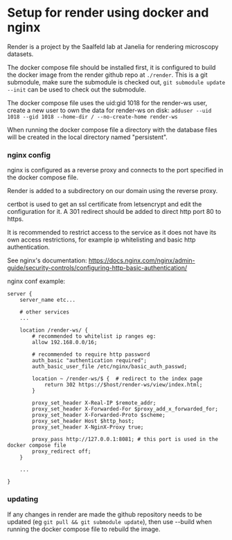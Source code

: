 # Setup for render using docker and nginx
Render is a project by the Saalfeld lab at Janelia for rendering microscopy datasets.

The docker compose file should be installed first, it is configured to build the docker image from the render github repo at `./render`.
This is a git submodule, make sure the submodule is checked out, `git submodule update --init` can be used to check out the submodule.

The docker compose file uses the uid:gid 1018 for the render-ws user, create a new user to own the data for render-ws on disk: `adduser --uid 1018 --gid 1018 --home-dir / --no-create-home render-ws`

When running the docker compose file a directory with the database files will be created in the local directory named "persistent".

### nginx config
nginx is configured as a reverse proxy and connects to the port specified in the docker compose file.

Render is added to a subdirectory on our domain using the reverse proxy.

certbot is used to get an ssl certificate from letsencrypt and edit the configuration for it.
A 301 redirect should be added to direct http port 80 to https.

It is recommended to restrict access to the service as it does not have its own access restrictions, for example ip whitelisting and basic http authentication.

See nginx's documentation: https://docs.nginx.com/nginx/admin-guide/security-controls/configuring-http-basic-authentication/

nginx conf example:
```nginx
server {
    server_name etc...

    # other services
    ...

    location /render-ws/ {
        # recommended to whitelist ip ranges eg:
        allow 192.168.0.0/16;

        # recommended to require http password
        auth_basic "authentication required";
        auth_basic_user_file /etc/nginx/basic_auth_passwd;
        
        location ~ /render-ws/$ {  # redirect to the index page
            return 302 https://$host/render-ws/view/index.html;
        }
        
        proxy_set_header X-Real-IP $remote_addr;
        proxy_set_header X-Forwarded-For $proxy_add_x_forwarded_for;
        proxy_set_header X-Forwarded-Proto $scheme;
        proxy_set_header Host $http_host;
        proxy_set_header X-NginX-Proxy true;

        proxy_pass http://127.0.0.1:8081; # this port is used in the docker compose file
        proxy_redirect off;
    }

    ...

}
```

### updating
If any changes in render are made the github repository needs to be updated (eg `git pull && git submodule update`), then use --build when running the docker compose file to rebuild the image.
